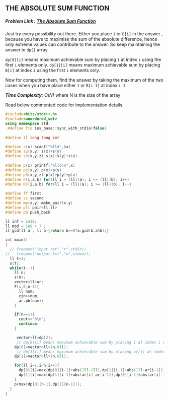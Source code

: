 ## THE ABSOLUTE SUM FUNCTION
##### Problem Link : [The Absolute Sum Function](https://hack.codingblocks.com/contests/c/1001/1074)  

Just try every possibility out there. Either you place `1` or `B[i]` in the answer , because you have to maximise the sum of the absolute difference, hence only extreme values can contribute to the answer. So keep maintaining the answer in `dp[]` array.

`dp[0][i]` means maximum achievable sum by placing `1` at index `i` using the first `i` elements only.
`dp[1][i]` means maximum achievable sum by placing `B[i]` at index `i` using the first `i` elements only.

Now for computing them, find the answer by taking the maximum of the two cases when you have place either `1` or `B[i-1]` at index `i-1`.

_**Time Complexity:** O(N)_ where N is the size of the array

Read below commented code for implementation details.
```C++
#include<bits/stdc++.h>
#include<unordered_set>
using namespace std;
 #define fio ios_base::sync_with_stdio(false)
 
#define ll long long int

#define s(x) scanf("%lld",&x)
#define s2(x,y) s(x)+s(y)
#define s3(x,y,z) s(x)+s(y)+s(z)
 
#define p(x) printf("%lld\n",x)
#define p2(x,y) p(x)+p(y)
#define p3(x,y,z) p(x)+p(y)+p(z)
#define F(i,a,b) for(ll i = (ll)(a); i <= (ll)(b); i++)
#define RF(i,a,b) for(ll i = (ll)(a); i >= (ll)(b); i--)
 
#define ff first
#define ss second
#define mp(x,y) make_pair(x,y)
#define pll pair<ll,ll>
#define pb push_back

ll inf = 1e18;
ll mod = 1e9 + 7 ;
ll gcd(ll a , ll b){return b==0?a:gcd(b,a%b);}

int main()
{
  // freopen("input.txt","r",stdin);
//   freopen("output.txt","w",stdout);
  ll t=1;
  s(t);
  while(t--){
    ll n;
    s(n);
    vector<ll>ar;
    F(i,0,n-1){
      ll num;
      cin>>num;
      ar.pb(num);
    }

    if(n==1){
      cout<<"0\n";
      continue;
    }

     vector<ll>dp[2];
     // dp[0][i] means maximum achievable sum by placing 1 at index i using the first `i` elements only.
    dp[0]=vector<ll>(n,0ll);  
     // dp[1][i] means maximum achievable sum by placing ar[i] at index i using the first `i` elements only.
    dp[1]=vector<ll>(n,0ll);

    for(ll i=1;i<n;i++){
      dp[0][i]=max(dp[0][i-1]+abs(1ll-1ll),dp[1][i-1]+abs(1ll-ar[i-1])); // either place 1 or ar[i-1] at index i-1
      dp[1][i]=max(dp[1][i-1]+abs(ar[i]-ar[i-1]),dp[0][i-1]+abs(ar[i]-1ll)); // either place 1 or ar[i-1] at index i-1
    }
    p(max(dp[0][n-1],dp[1][n-1]));
  }
}

```